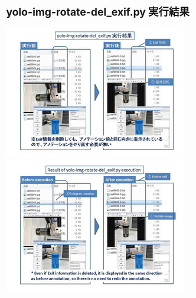 # yolo-img-rotate-del_exif.py 実行結果

![image_alt_text](result-1.jpg)
![image_alt_text](result-2.jpg)
